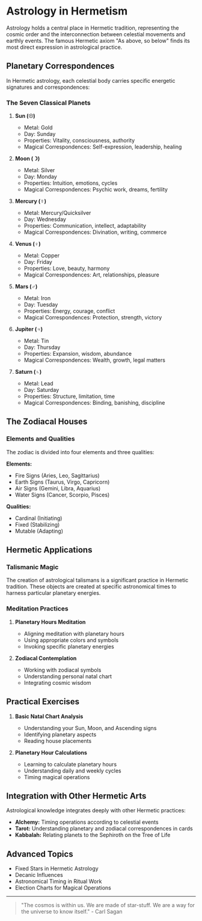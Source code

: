 # Astrology in Hermetism

Astrology holds a central place in Hermetic tradition, representing the cosmic order and the interconnection between celestial movements and earthly events. The famous Hermetic axiom "As above, so below" finds its most direct expression in astrological practice.

## Planetary Correspondences

In Hermetic astrology, each celestial body carries specific energetic signatures and correspondences:

### The Seven Classical Planets

1. **Sun (☉)**
   - Metal: Gold
   - Day: Sunday
   - Properties: Vitality, consciousness, authority
   - Magical Correspondences: Self-expression, leadership, healing

2. **Moon (☽)**
   - Metal: Silver
   - Day: Monday
   - Properties: Intuition, emotions, cycles
   - Magical Correspondences: Psychic work, dreams, fertility

3. **Mercury (☿)**
   - Metal: Mercury/Quicksilver
   - Day: Wednesday
   - Properties: Communication, intellect, adaptability
   - Magical Correspondences: Divination, writing, commerce

4. **Venus (♀)**
   - Metal: Copper
   - Day: Friday
   - Properties: Love, beauty, harmony
   - Magical Correspondences: Art, relationships, pleasure

5. **Mars (♂)**
   - Metal: Iron
   - Day: Tuesday
   - Properties: Energy, courage, conflict
   - Magical Correspondences: Protection, strength, victory

6. **Jupiter (♃)**
   - Metal: Tin
   - Day: Thursday
   - Properties: Expansion, wisdom, abundance
   - Magical Correspondences: Wealth, growth, legal matters

7. **Saturn (♄)**
   - Metal: Lead
   - Day: Saturday
   - Properties: Structure, limitation, time
   - Magical Correspondences: Binding, banishing, discipline

## The Zodiacal Houses

### Elements and Qualities

The zodiac is divided into four elements and three qualities:

**Elements:**
- Fire Signs (Aries, Leo, Sagittarius)
- Earth Signs (Taurus, Virgo, Capricorn)
- Air Signs (Gemini, Libra, Aquarius)
- Water Signs (Cancer, Scorpio, Pisces)

**Qualities:**
- Cardinal (Initiating)
- Fixed (Stabilizing)
- Mutable (Adapting)

## Hermetic Applications

### Talismanic Magic

The creation of astrological talismans is a significant practice in Hermetic tradition. These objects are created at specific astronomical times to harness particular planetary energies.

### Meditation Practices

1. **Planetary Hours Meditation**
   - Aligning meditation with planetary hours
   - Using appropriate colors and symbols
   - Invoking specific planetary energies

2. **Zodiacal Contemplation**
   - Working with zodiacal symbols
   - Understanding personal natal chart
   - Integrating cosmic wisdom

## Practical Exercises

1. **Basic Natal Chart Analysis**
   - Understanding your Sun, Moon, and Ascending signs
   - Identifying planetary aspects
   - Reading house placements

2. **Planetary Hour Calculations**
   - Learning to calculate planetary hours
   - Understanding daily and weekly cycles
   - Timing magical operations

## Integration with Other Hermetic Arts

Astrological knowledge integrates deeply with other Hermetic practices:

- **Alchemy:** Timing operations according to celestial events
- **Tarot:** Understanding planetary and zodiacal correspondences in cards
- **Kabbalah:** Relating planets to the Sephiroth on the Tree of Life

## Advanced Topics

- Fixed Stars in Hermetic Astrology
- Decanic Influences
- Astronomical Timing in Ritual Work
- Election Charts for Magical Operations

---

> "The cosmos is within us. We are made of star-stuff. We are a way for the universe to know itself." - Carl Sagan 